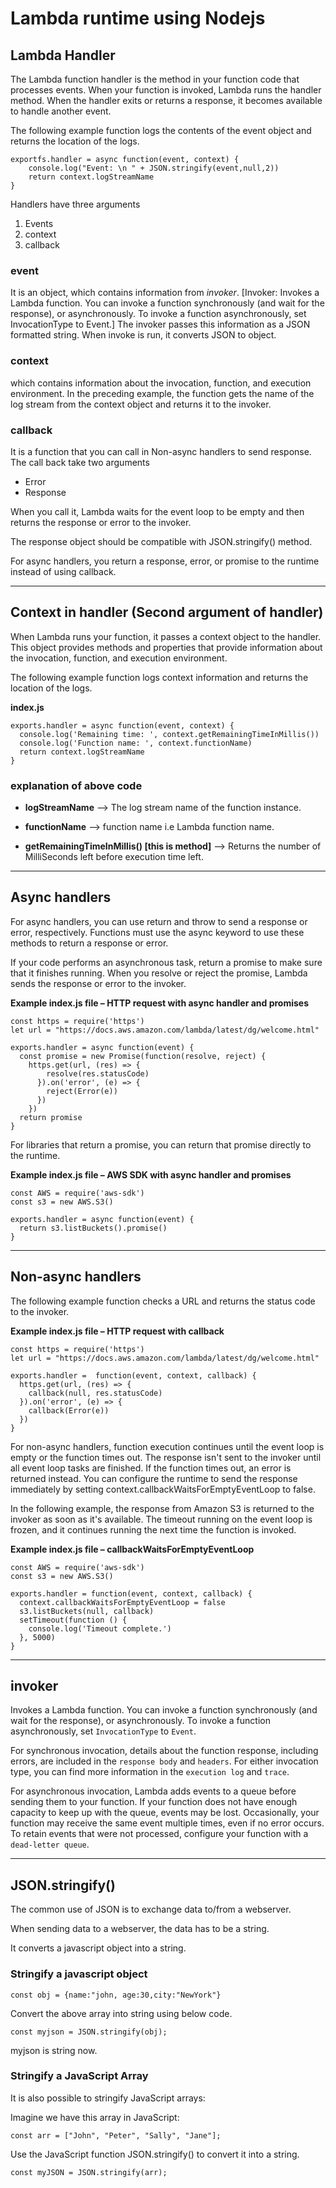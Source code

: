 # Lambda runtime using Nodejs

## Lambda Handler

The Lambda function handler is the method in your function code that processes events. When your function is invoked, Lambda runs the handler method. When the handler exits or returns a response, it becomes available to handle another event.

The following example function logs the contents of the event object and returns the location of the logs.

```
exportfs.handler = async function(event, context) {
    console.log("Event: \n " + JSON.stringify(event,null,2))
    return context.logStreamName
}
```
Handlers have three arguments

1) Events
2) context
3) callback

### event

It is an object, which contains information from *invoker*. [Invoker: Invokes a Lambda function. You can invoke a function synchronously (and wait for the response), or asynchronously. To invoke a function asynchronously, set InvocationType to Event.] The invoker passes this information as a JSON formatted string. When invoke is run, it converts JSON to object.

### context

which contains information about the invocation, function, and execution environment. In the preceding example, the function gets the name of the log stream from the context object and returns it to the invoker.

### callback

It is a function that you can call in Non-async handlers to send response. The call back take two arguments

- Error 
- Response

When you call it, Lambda waits for the event loop to be empty and then returns the response or error to the invoker. 

The response object should be compatible with JSON.stringify() method.

For async handlers, you return a response, error, or promise to the runtime instead of using callback.

---

## Context in handler (Second argument of handler)

When Lambda runs your function, it passes a context object to the handler. This object provides methods and properties that provide information about the invocation, function, and execution environment.

The following example function logs context information and returns the location of the logs.

**index.js**

```
exports.handler = async function(event, context) {
  console.log('Remaining time: ', context.getRemainingTimeInMillis())
  console.log('Function name: ', context.functionName)
  return context.logStreamName
}
```

### explanation of above code

- **logStreamName** --> The log stream name of the function instance.

- **functionName** --> function name i.e Lambda function name.

- **getRemainingTimeInMillis() [this is method]** --> Returns the number of MilliSeconds left before execution time left.

---

## Async handlers

For async handlers, you can use return and throw to send a response or error, respectively. Functions must use the async keyword to use these methods to return a response or error.

If your code performs an asynchronous task, return a promise to make sure that it finishes running. When you resolve or reject the promise, Lambda sends the response or error to the invoker.

**Example index.js file – HTTP request with async handler and promises**

```
const https = require('https')
let url = "https://docs.aws.amazon.com/lambda/latest/dg/welcome.html"   

exports.handler = async function(event) {
  const promise = new Promise(function(resolve, reject) {
    https.get(url, (res) => {
        resolve(res.statusCode)
      }).on('error', (e) => {
        reject(Error(e))
      })
    })
  return promise
}
```

For libraries that return a promise, you can return that promise directly to the runtime.

**Example index.js file – AWS SDK with async handler and promises**

```
const AWS = require('aws-sdk')
const s3 = new AWS.S3()

exports.handler = async function(event) {
  return s3.listBuckets().promise()
}
```

---

## Non-async handlers

The following example function checks a URL and returns the status code to the invoker.

**Example index.js file – HTTP request with callback**

```
const https = require('https')
let url = "https://docs.aws.amazon.com/lambda/latest/dg/welcome.html"

exports.handler =  function(event, context, callback) {
  https.get(url, (res) => {
    callback(null, res.statusCode)
  }).on('error', (e) => {
    callback(Error(e))
  })
}
```

For non-async handlers, function execution continues until the event loop is empty or the function times out. The response isn't sent to the invoker until all event loop tasks are finished. If the function times out, an error is returned instead. You can configure the runtime to send the response immediately by setting context.callbackWaitsForEmptyEventLoop to false.

In the following example, the response from Amazon S3 is returned to the invoker as soon as it's available. The timeout running on the event loop is frozen, and it continues running the next time the function is invoked.

**Example index.js file – callbackWaitsForEmptyEventLoop**

```
const AWS = require('aws-sdk')
const s3 = new AWS.S3()

exports.handler = function(event, context, callback) {
  context.callbackWaitsForEmptyEventLoop = false
  s3.listBuckets(null, callback)
  setTimeout(function () {
    console.log('Timeout complete.')
  }, 5000)
}
```

---
## invoker

Invokes a Lambda function. You can invoke a function synchronously (and wait for the response), or asynchronously. To invoke a function asynchronously, set ```InvocationType``` to ```Event```.

For synchronous invocation, details about the function response, including errors, are included in the ```response body``` and ```headers```. For either invocation type, you can find more information in the ```execution log``` and ```trace```.

For asynchronous invocation, Lambda adds events to a queue before sending them to your function. If your function does not have enough capacity to keep up with the queue, events may be lost. Occasionally, your function may receive the same event multiple times, even if no error occurs. To retain events that were not processed, configure your function with a ```dead-letter queue```.

---

## JSON.stringify()

The common use of JSON is to exchange data to/from a webserver.

When sending data to a webserver, the data has to be a string.

It converts a javascript object into a string.

### Stringify a javascript object

```
const obj = {name:"john, age:30,city:"NewYork"}
```

Convert the above array into string using below code.

```
const myjson = JSON.stringify(obj);
```

myjson is string now.


### Stringify a JavaScript Array

It is also possible to stringify JavaScript arrays:

Imagine we have this array in JavaScript:

``` 
const arr = ["John", "Peter", "Sally", "Jane"];
```

Use the JavaScript function JSON.stringify() to convert it into a string.

```
const myJSON = JSON.stringify(arr);
```

